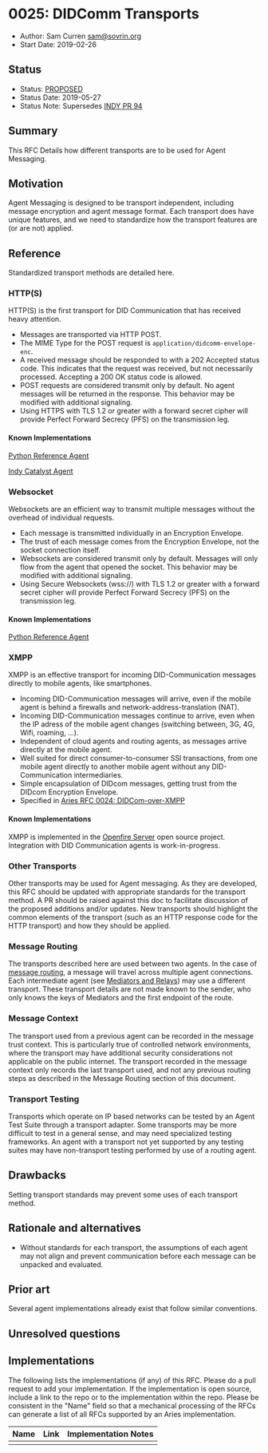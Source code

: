 # 0025: DIDComm Transports
- Author: Sam Curren <sam@sovrin.org>
- Start Date: 2019-02-26

## Status

- Status: [PROPOSED](/README.md#rfc-lifecycle)
- Status Date: 2019-05-27
- Status Note: Supersedes [INDY PR 94](https://github.com/hyperledger/indy-hipe/pull/94)

## Summary

This RFC Details how different transports are to be used for Agent Messaging.

## Motivation

Agent Messaging is designed to be transport independent, including message encryption and agent message format. Each transport does have unique features, and we need to standardize how the transport features are (or are not) applied. 

## Reference

Standardized transport methods are detailed here. 

### HTTP(S)

HTTP(S) is the first transport for DID Communication that has received heavy attention.

- Messages are transported via HTTP POST.
- The MIME Type for the POST request is `application/didcomm-envelope-enc`.
- A received message should be responded to with a 202 Accepted status code. This indicates that the request was received, but not necessarily processed. Accepting a 200 OK status code is allowed.
- POST requests are considered transmit only by default. No agent messages will be returned in the response. This behavior may be modified with additional signaling.
- Using HTTPS with TLS 1.2 or greater with a forward secret cipher will provide Perfect Forward Secrecy (PFS) on the transmission leg.

#### Known Implementations

[Python Reference Agent](https://github.com/hyperledger/indy-agent/tree/master/python)

[Indy Catalyst Agent](https://github.com/bcgov/indy-catalyst/tree/master/agent)

### Websocket

Websockets are an efficient way to transmit multiple messages without the overhead of individual requests. 

- Each message is transmitted individually in an Encryption Envelope.
- The trust of each message comes from the Encryption Envelope, not the socket connection itself.
- Websockets are considered transmit only by default. Messages will only flow from the agent that opened the socket. This behavior may be modified with additional signaling.
- Using Secure Websockets (wss://) with TLS 1.2 or greater with a forward secret cipher will provide Perfect Forward Secrecy (PFS) on the transmission leg.

#### Known Implementations

[Python Reference Agent](https://github.com/hyperledger/indy-agent/tree/master/python)

### XMPP

XMPP is an effective transport for incoming DID-Communication messages directly to mobile agents, like smartphones. 

- Incoming DID-Communication messages will arrive, even if the mobile agent is behind a firewalls and network-address-translation (NAT).
- Incoming DID-Communication messages continue to arrive, even when the IP adress of the mobile agent changes (switching between, 3G, 4G, Wifi, roaming, ...).
- Independent of cloud agents and routing agents, as messages arrive directly at the mobile agent.
- Well suited for direct consumer-to-consumer SSI transactions, from one mobile agent directly to another mobile agent without any DID-Communication intermediaries.
- Simple encapsulation of DIDcom messages, getting trust from the DIDcom Encryption Envelope.
- Specified in [Aries RFC 0024: DIDCom-over-XMPP](https://github.com/hyperledger/aries-rfcs/tree/master/features/0024-didcomm-over-xmpp)

#### Known Implementations

XMPP is implemented in the [Openfire Server](https://www.igniterealtime.org/projects/openfire/) open source project. Integration with DID Communication agents is work-in-progress.

### Other Transports

Other transports may be used for Agent messaging. As they are developed, this RFC should be updated with appropriate standards for the transport method. A PR should be raised against this doc to facilitate discussion of the proposed additions and/or updates. New transports should highlight the common elements of the transport (such as an HTTP response code for the HTTP transport) and how they should be applied.

### Message Routing

The transports described here are used between two agents. In the case of [message routing](https://github.com/hyperledger/indy-hipe/tree/master/text/0022-cross-domain-messaging), a message will travel across multiple agent connections. Each intermediate agent (see [Mediators and Relays](../../concepts/0046-mediators-and-relays/README.md)) may use a different transport. These transport details are not made known to the sender, who only knows the keys of Mediators and the first endpoint of the route. 

### Message Context

The transport used from a previous agent can be recorded in the message trust context. This is particularly true of controlled network environments, where the transport may have additional security considerations not applicable on the public internet. The transport recorded in the message context only records the last transport used, and not any previous routing steps as described in the Message Routing section of this document.

### Transport Testing

Transports which operate on IP based networks can be tested by an Agent Test Suite through a transport adapter. Some transports may be more difficult to test in a general sense, and may need specialized testing frameworks. An agent with a transport not yet supported by any testing suites may have non-transport testing performed by use of a routing agent.

## Drawbacks

Setting transport standards may prevent some uses of each transport method.

## Rationale and alternatives

- Without standards for each transport, the assumptions of each agent may not align and prevent communication before each message can be unpacked and evaluated.

## Prior art

Several agent implementations already exist that follow similar conventions.

## Unresolved questions
   
## Implementations

The following lists the implementations (if any) of this RFC. Please do a pull request to add your implementation. If the implementation is open source, include a link to the repo or to the implementation within the repo. Please be consistent in the "Name" field so that a mechanical processing of the RFCs can generate a list of all RFCs supported by an Aries implementation.

Name | Link | Implementation Notes
--- | --- | ---
 |  | 

